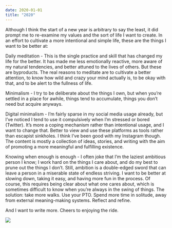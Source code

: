 ```yaml
---
date: 2020-01-01
title: "2020"
---
```

  
Although I think the start of a new year is arbitrary to say the least, it did prompt me to re-examine my values and the sort of life I want to create. In an effort to cultivate a more intentional and simple life, these are the things I want to be better at:

Daily meditation - This is the single practice and skill that has changed my life for the better. It has made me less emotionally reactive, more aware of my natural tendencies, and better attuned to the lives of others. But these are byproducts. The real reasons to meditate are to cultivate a better attention, to know how wild and crazy your mind actually is, to be okay with that, and to be alert to the fullness of life.

Minimalism - I try to be deliberate about the things I own, but when you’re settled in a place for awhile, things tend to accumulate, things you don’t need but acquire anyways.

Digital minimalism - I’m fairly sparse in my social media usage already, but I’ve noticed I tend to use it compulsively when I’m stressed or bored (Twitter). It’s more a coping mechanism rather than intentional usage, and I want to change that. Better to view and use these platforms as tools rather than escapist sinkholes. I think I’ve been good with my Instagram though. The content is mostly a collection of ideas, stories, and writing with the aim of promoting a more meaningful and fulfilling existence.

Knowing when enough is enough - I often joke that I’m the laziest ambitious person I know; I work hard on the things I care about, and do my best to prune out the things I don’t. Still, ambition is a double-edged sword that can leave a person in a miserable state of endless striving. I want to be better at slowing down, taking it easy, and having more fun in the process. Of course, this requires being clear about what one cares about, which is sometimes difficult to know when you’re always in the swing of things. The solution: take more walks. Use your PTO. Spend more time in solitude, away from external meaning-making systems. Reflect and refine.

And I want to write more. Cheers to enjoying the ride.

![](/images/gallery/2020.png)
